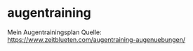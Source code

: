 # augentraining
Mein Augentrainingsplan Quelle: https://www.zeitblueten.com/augentraining-augenuebungen/
